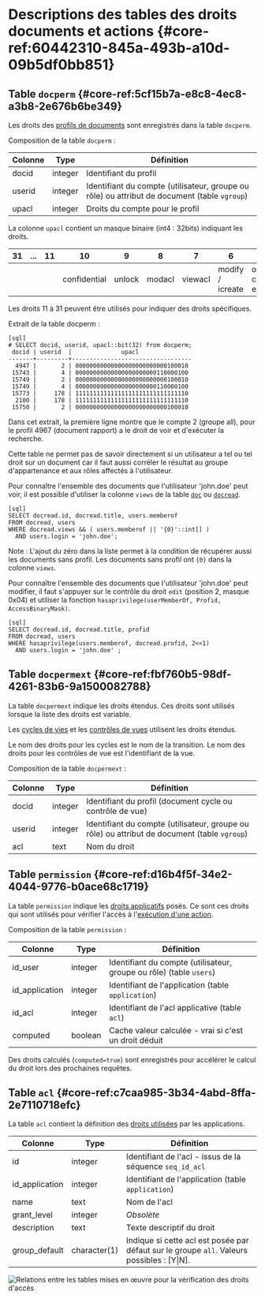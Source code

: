 # Descriptions des tables des droits documents et actions {#core-ref:60442310-845a-493b-a10d-09b5df0bb851}

## Table `docperm` {#core-ref:5cf15b7a-e8c8-4ec8-a3b8-2e676b6be349}

Les droits des [profils de documents][docprof] sont enregistrés dans la table
`docperm`.

Composition de la table `docperm` :

| Colonne |   Type  |                                          Définition                                          |
| ------- | ------- | -------------------------------------------------------------------------------------------- |
| docid   | integer | Identifiant du profil                                                                        |
| userid  | integer | Identifiant du compte (utilisateur, groupe ou rôle) ou attribut de document (table `vgroup`) |
| upacl   | integer | Droits du compte pour le profil                                                              |


La colonne `upacl` contient un masque binaire (int4 : 32bits) indiquant les
droits.


 |  31 | ... |  11 |      10      |   9    |   8    |    7    |        6         |            5            |  4   |   3    |  2   |  1   |  0  |
 | --- | --- | --- | ------------ | ------ | ------ | ------- | ---------------- | ----------------------- | ---- | ------ | ---- | ---- | --- |
 |     |     |     | confidential | unlock | modacl | viewacl | modify / icreate | open / create / execute | send | delete | edit | view |     |


Les droits 11 à 31 peuvent être utilisés pour indiquer des droits spécifiques.

Extrait de la table docperm :

    [sql]
    # SELECT docid, userid, upacl::bit(32) from docperm;
     docid | userid  |              upacl               
    -------+---------+----------------------------------
      4947 |       2 | 00000000000000000000000000100010
     15743 |       4 | 00000000000000000000000110000100
     15749 |       2 | 00000000000000000000000000100010
     15749 |       4 | 00000000000000000000000110000100
     15773 |     178 | 11111111111111111111111111111110
      2100 |     178 | 11111111111111111111111111111110
     15750 |       2 | 00000000000000000000000000100010


Dans cet extrait, la première ligne montre que le compte 2 (groupe all), pour le
profil 4967 (document rapport) a le droit de voir et d'exécuter la recherche.


Cette table ne permet pas de savoir directement si un utilisateur a tel ou tel
droit sur un document car il faut aussi corréler le résultat au groupe
d'appartenance et aux rôles affectés à l'utilisateur.

Pour connaître l'ensemble des documents que l'utilisateur 'john.doe' peut voir,
il est possible d'utiliser la colonne `views` de la table [`doc`][dbdoc] ou
[`docread`][docread].

    [sql]
    SELECT docread.id, docread.title, users.memberof  
    FROM docread, users 
    WHERE docread.views && ( users.memberof || '{0}'::int[] ) 
      AND users.login = 'john.doe';

Note : L'ajout du zéro dans la liste permet à la condition de récupérer aussi
les documents sans profil. Les documents sans profil ont `{0}` dans la colonne
`views`.

Pour connaître l'ensemble des documents que l'utilisateur 'john.doe' peut
modifier, il faut s'appuyer sur le contrôle du droit `edit` (position 2, masque 0x04) et
utiliser la fonction `hasaprivilege(userMemberOf, Profid, AccessBinaryMask)`.

    [sql]
    SELECT docread.id, docread.title, profid  
    FROM docread, users 
    WHERE hasaprivilege(users.memberof, docread.profid, 2<<1) 
      AND users.login = 'john.doe' ;



## Table `docpermext` {#core-ref:fbf760b5-98df-4261-83b6-9a1500082788}

La table `docpermext` indique les droits étendus. Ces droits sont utilisés
lorsque la liste des droits est variable.

Les [cycles de vies][wprof] et les [contrôles de vues][cvprof] utilisent les
droits étendus.

Le nom des droits pour les cycles est le nom de la transition. Le nom des droits
pour les contrôles de vue est l'identifiant de la vue.

Composition de la table `docpermext` :

| Colonne |   Type  |                                          Définition                                          |
| ------- | ------- | -------------------------------------------------------------------------------------------- |
| docid   | integer | Identifiant du profil (document cycle ou contrôle de vue)                                    |
| userid  | integer | Identifiant du compte (utilisateur, groupe ou rôle) ou attribut de document (table `vgroup`) |
| acl     | text    | Nom du droit                                                                                 |

## Table `permission` {#core-ref:d16b4f5f-34e2-4044-9776-b0ace68c1719}

La table `permission` indique les [droits applicatifs][acls] posés. Ce sont ces
droits qui sont utilisés pour vérifier l'accès à l'[exécution d'une
action][exeaction].

Composition de la table `permission` :

|    Colonne     |   Type  |                              Définition                             |
| -------------- | ------- | ------------------------------------------------------------------- |
| id_user        | integer | Identifiant du compte (utilisateur, groupe ou rôle) (table `users`) |
| id_application | integer | Identifiant de l'application (table `application`)                  |
| id_acl         | integer | Identifiant de l'acl applicative (table `acl`)                      |
| computed       | boolean | Cache valeur calculée - vrai si c'est un droit déduit               |

Des droits calculés (`computed=true`) sont enregistrés pour accélérer le
calcul du droit lors des prochaines requêtes.

## Table `acl` {#core-ref:c7caa985-3b34-4abd-8ffa-2e7110718efc}

La table `acl` contient la définition des [droits utilisées][acls] par les
applications.

|    Colonne     |     Type     |                                           Définition                                           |
| -------------- | ------------ | ---------------------------------------------------------------------------------------------- |
| id             | integer      | Identifiant de l'acl - issus de la séquence `seq_id_acl`                                       |
| id_application | integer      | Identifiant de l'application (table `application`)                                             |
| name           | text         | Nom de l'acl                                                                                   |
| grant_level    | integer      | *Obsolète*                                                                                     |
| description    | text         | Texte descriptif du droit                                                                      |
| group_default  | character(1) | Indique si cette acl est posée par défaut sur le groupe `all`. Valeurs possibles : [Y&#124;N]. |


![ Relations entre les tables mises en œuvre pour la vérification des droits d'accès ](advanced/dbprofils.png)

<!-- links -->
[docprof]:          #core-ref:f1575705-10e8-4bf2-83b3-4c0b5bfb77cf
[cvprof]:           #core-ref:65603797-5d8a-4a0d-954a-2dc69b5af11e "Profil de contrôle de vue"
[wprof]:            #core-ref:e0d99925-df0d-4d51-8ebc-d44c4dd03873 "Profil de cycle de vie"
[docread]:          #core-ref:378a7ed5-2703-4167-a980-c84bc29f8c56 "Table docread"
[dbdoc]:            #core-ref:d4b8d8ce-6f7a-4c1c-a5c4-f1adfcb74864 "Table doc"
[acls]:             #core-ref:a98b72ea-c063-4907-abc4-e5171ab55e59 "Les droits applicatifs"
[exeaction]:        #core-ref:14b2cf06-da86-46be-832e-942e842c9552 "Exécuter une action"